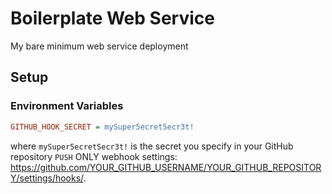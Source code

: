 # Boilerplate Web Service
My bare minimum web service deployment

## Setup
### Environment Variables
```ini
GITHUB_HOOK_SECRET = mySuper5ecretSecr3t!
```
where `mySuper5ecretSecr3t!` is the secret you specify in your GitHub repository `PUSH` ONLY webhook settings: https://github.com/YOUR_GITHUB_USERNAME/YOUR_GITHUB_REPOSITORY/settings/hooks/.
